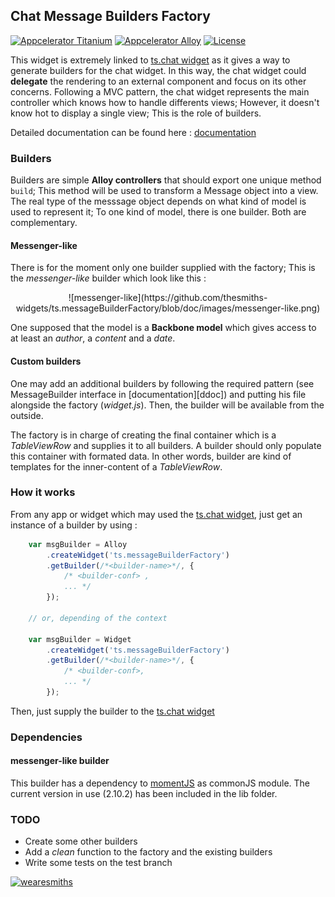 ## Chat Message Builders Factory
[![Appcelerator
Titanium](http://www-static.appcelerator.com/badges/titanium-git-badge-sq.png)](http://appcelerator.com/titanium/)
[![Appcelerator
Alloy](http://www-static.appcelerator.com/badges/alloy-git-badge-sq.png)](http://appcelerator.com/alloy/)
[![License](http://img.shields.io/badge/license-Apache%202.0-blue.svg?style=flat)](http://choosealicense.com/licenses/apache-2.0/)


This widget is extremely linked to [ts.chat widget][tschat]
as it gives a way to generate builders for the chat widget.
In this way, the chat widget could **delegate** the rendering to an external component and focus on
its other concerns. Following a MVC pattern, the chat widget represents the main controller which
knows how to handle differents views; However, it doesn't know hot to display a single view; This is
the role of builders.

Detailed documentation can be found here : [documentation][doc]

### Builders 
Builders are simple **Alloy controllers** that should export one unique method `build`; This method
will be used to transform a Message object into a view. The real type of the messsage object depends
on what kind of model is used to represent it; To one kind of model, there is one builder. Both
are complementary.

#### Messenger-like 
There is for the moment only one builder supplied with the factory; This is the *messenger-like*
builder which look like this :

<div style="width=100%; text-align: center">
![messenger-like](https://github.com/thesmiths-widgets/ts.messageBuilderFactory/blob/doc/images/messenger-like.png)
</div>

One supposed that the model is a **Backbone model** which gives access to at least an *author*, a
*content* and a *date*.

#### Custom builders
One may add an additional builders by following the required pattern (see MessageBuilder interface
in [documentation][ddoc]) and putting his file alongside
the factory (*widget.js*). Then, the builder will be available from the outside.

The factory is in charge of creating the final container which is a *TableViewRow* and supplies it
to all builders. A builder should only populate this container with formated data. In other words,
builder are kind of templates for the inner-content of a *TableViewRow*.

### How it works
From any app or widget which may used the [ts.chat widget][tschat], just get an instance of a
builder by using :

```javascript
    var msgBuilder = Alloy
        .createWidget('ts.messageBuilderFactory')
        .getBuilder(/*<builder-name>*/, {
            /* <builder-conf> ,
            ... */
        });

    // or, depending of the context

    var msgBuilder = Widget
        .createWidget('ts.messageBuilderFactory')
        .getBuilder(/*<builder-name>*/, {
            /* <builder-conf>,
            ... */
        });
```

Then, just supply the builder to the [ts.chat widget][tschat]

### Dependencies
#### messenger-like builder
This builder has a dependency to [momentJS](http://momentjs.com/docs/) as commonJS module. The
current version in use (2.10.2) has been included in the lib folder. 

### TODO
- Create some other builders
- Add a *clean* function to the factory and the existing builders
- Write some tests on the test branch

[![wearesmiths](http://wearesmiths.com/media/logoGitHub.png)](http://wearesmiths.com)

[tschat]: https://github.com/thesmiths-widgets/ts.chat
[doc]: https://thesmiths-widgets.github.io/ts.messageBuilderFactory
